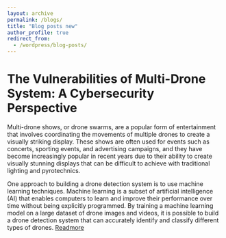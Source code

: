 ```yaml
---
layout: archive
permalink: /blogs/
title: "Blog posts new"
author_profile: true
redirect_from:
  - /wordpress/blog-posts/
---
```



# The Vulnerabilities of Multi-Drone System: A Cybersecurity Perspective

Multi-drone shows, or drone swarms, are a popular form of entertainment that involves coordinating the movements of multiple drones to create a visually striking display. These shows are often used for events such as concerts, sporting events, and advertising campaigns, and they have become increasingly popular in recent years due to their ability to create visually stunning displays that can be difficult to achieve with traditional lighting and pyrotechnics.

One approach to building a drone detection system is to use machine learning techniques. Machine learning is a subset of artificial intelligence (AI) that enables computers to learn and improve their performance over time without being explicitly programmed. By training a machine learning model on a large dataset of drone images and videos, it is possible to build a drone detection system that can accurately identify and classify different types of drones. [Readmore](https://medium.com/@umairm9552/the-vulnerabilities-of-multi-drone-system-a-cybersecurity-perspective-35e7fa1b398c)